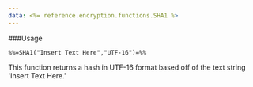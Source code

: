```yaml
---
data: <%= reference.encryption.functions.SHA1 %>
---
```

###Usage
```
%%=SHA1("Insert Text Here","UTF-16")=%%
```
This function returns a hash in UTF-16 format based off of the text string 'Insert Text Here.'
